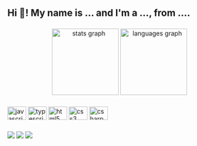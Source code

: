 <h2 align="left">Hi 👋! My name is ... and I'm a ..., from ....</h2>

###

<div align="center">
  <img src="https://github-readme-stats-sigma-five.vercel.app/api?hide_title=false&hide_rank=false&show_icons=true&include_all_commits=true&count_private=true&disable_animations=false&theme=dracula&locale=en&hide_border=false&username=joncodes-stack" height="150" alt="stats graph"  />
  <img src="https://github-readme-stats-sigma-five.vercel.app/api/top-langs?locale=en&hide_title=false&layout=compact&card_width=320&langs_count=5&theme=dracula&hide_border=false&username=joncodes-stack" height="150" alt="languages graph"  />
</div>

###

<div align="left">
  <img src="https://cdn.jsdelivr.net/gh/devicons/devicon/icons/javascript/javascript-original.svg" height="30" width="42" alt="javascript logo"  />
  <img src="https://cdn.jsdelivr.net/gh/devicons/devicon/icons/typescript/typescript-plain.svg" height="30" width="42" alt="typescript logo"  />
  <img src="https://cdn.jsdelivr.net/gh/devicons/devicon/icons/html5/html5-original.svg" height="30" width="42" alt="html5 logo"  />
  <img src="https://cdn.jsdelivr.net/gh/devicons/devicon/icons/css3/css3-original.svg" height="30" width="42" alt="css3 logo"  />

  <img src="https://cdn.jsdelivr.net/gh/devicons/devicon/icons/csharp/csharp-original.svg" height="30" width="42" alt="csharp logo"  />
</div>

###

<div align="left">
 <a href="https://www.instagram.com/jon_codes/"><img src="https://img.shields.io/badge/Instagram-E4405F?style=for-the-badge&logo=instagram&logoColor=white" /></a>
 <a href="https://www.linkedin.com/in/jonatas-dami%C3%A3o-6642a6142/"><img src="https://img.shields.io/badge/LinkedIn-0077B5?style=for-the-badge&logo=linkedin&logoColor=white" /></a>
 <a href="https://www.youtube.com/channel/UC1ogWf-lRPx94okGkgox5fQ"><img src="https://img.shields.io/badge/YouTube-FF0000?style=for-the-badge&logo=youtube&logoColor=white" /></a>
</div>

###

<br clear="both">
